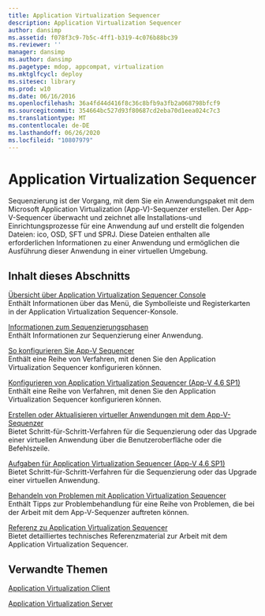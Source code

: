```yaml
---
title: Application Virtualization Sequencer
description: Application Virtualization Sequencer
author: dansimp
ms.assetid: f078f3c9-7b5c-4ff1-b319-4c076b88bc39
ms.reviewer: ''
manager: dansimp
ms.author: dansimp
ms.pagetype: mdop, appcompat, virtualization
ms.mktglfcycl: deploy
ms.sitesec: library
ms.prod: w10
ms.date: 06/16/2016
ms.openlocfilehash: 36a4fd44d416f8c36c8bfb9a3fb2a068798bfcf9
ms.sourcegitcommit: 354664bc527d93f80687cd2eba70d1eea024c7c3
ms.translationtype: MT
ms.contentlocale: de-DE
ms.lasthandoff: 06/26/2020
ms.locfileid: "10807979"
---
```

# Application Virtualization Sequencer


Sequenzierung ist der Vorgang, mit dem Sie ein Anwendungspaket mit dem Microsoft Application Virtualization (App-V)-Sequenzer erstellen. Der App-V-Sequencer überwacht und zeichnet alle Installations-und Einrichtungsprozesse für eine Anwendung auf und erstellt die folgenden Dateien: ico, OSD, SFT und SPRJ. Diese Dateien enthalten alle erforderlichen Informationen zu einer Anwendung und ermöglichen die Ausführung dieser Anwendung in einer virtuellen Umgebung.

## Inhalt dieses Abschnitts


<a href="" id="application-virtualization-sequencer-console-overview"></a>[Übersicht über Application Virtualization Sequencer Console](application-virtualization-sequencer-console-overview.md)  
Enthält Informationen über das Menü, die Symbolleiste und Registerkarten in der Application Virtualization Sequencer-Konsole.

<a href="" id="about-sequencing-phases"></a>[Informationen zum Sequenzierungsphasen](about-sequencing-phases.md)  
Enthält Informationen zur Sequenzierung einer Anwendung.

<a href="" id="how-to-configure-the-app-v-sequencer"></a>[So konfigurieren Sie App-V Sequencer](how-to-configure-the-app-v-sequencer.md)  
Enthält eine Reihe von Verfahren, mit denen Sie den Application Virtualization Sequencer konfigurieren können.

<a href="" id="configuring-the-application-virtualization-sequencer--app-v-4-6-sp1-"></a>[Konfigurieren von Application Virtualization Sequencer (App-V 4.6 SP1)](configuring-the-application-virtualization-sequencer--app-v-46-sp1-.md)  
Enthält eine Reihe von Verfahren, mit denen Sie den Application Virtualization Sequencer konfigurieren können.

<a href="" id="how-to-create-or-upgrade-virtual-applications-using--the-app-v-sequencer"></a>[Erstellen oder Aktualisieren virtueller Anwendungen mit dem App-V-Sequenzer](how-to-create-or-upgrade-virtual-applications-using--the-app-v-sequencer.md)  
Bietet Schritt-für-Schritt-Verfahren für die Sequenzierung oder das Upgrade einer virtuellen Anwendung über die Benutzeroberfläche oder die Befehlszeile.

<a href="" id="tasks-for-the-application-virtualization-sequencer--app-v-4-6-sp1-"></a>[Aufgaben für Application Virtualization Sequencer (App-V 4.6 SP1)](tasks-for-the-application-virtualization-sequencer--app-v-46-sp1-.md)  
Bietet Schritt-für-Schritt-Verfahren für die Sequenzierung oder das Upgrade einer virtuellen Anwendung.

<a href="" id="troubleshooting-application-virtualization-sequencer-issues"></a>[Behandeln von Problemen mit Application Virtualization Sequencer](troubleshooting-application-virtualization-sequencer-issues.md)  
Enthält Tipps zur Problembehandlung für eine Reihe von Problemen, die bei der Arbeit mit dem App-V-Sequenzer auftreten können.

<a href="" id="application-virtualization-sequencer-reference"></a>[Referenz zu Application Virtualization Sequencer](application-virtualization-sequencer-reference.md)  
Bietet detailliertes technisches Referenzmaterial zur Arbeit mit dem Application Virtualization Sequencer.

## Verwandte Themen


[Application Virtualization Client](application-virtualization-client.md)

[Application Virtualization Server](application-virtualization-server.md)

 

 






